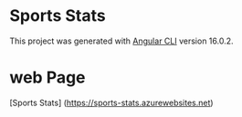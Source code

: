 # Sports Stats

This project was generated with [Angular CLI](https://github.com/angular/angular-cli) version 16.0.2.

# web Page

[Sports Stats] (https://sports-stats.azurewebsites.net)
